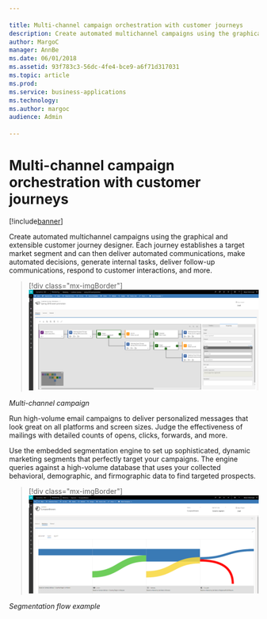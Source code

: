 ```yaml
---

title: Multi-channel campaign orchestration with customer journeys
description: Create automated multichannel campaigns using the graphical and extensible customer journey designer.
author: MargoC
manager: AnnBe
ms.date: 06/01/2018
ms.assetid: 93f783c3-56dc-4fe4-bce9-a6f71d317031
ms.topic: article
ms.prod: 
ms.service: business-applications
ms.technology: 
ms.author: margoc
audience: Admin

---
```

#  Multi-channel campaign orchestration with customer journeys




[!include[banner](../../includes/banner.md)]

Create automated multichannel campaigns using the graphical and extensible
customer journey designer. Each journey establishes a target market segment and
can then deliver automated communications, make automated decisions, generate
internal tasks, deliver follow-up communications, respond to customer
interactions, and more.

> [!div class="mx-imgBorder"] 
> ![A screenshot of a multi-channel campaign in Dynamics 365 for Marketing](media/multi-channel-campaign-orchestration-customer-journeys-1.png "A screenshot of a multi-channel campaign in Dynamics 365 for Marketing")
<!-- Marketing_MultiChannelCampaignOrchestration_A.png -->


*Multi-channel campaign*

Run high-volume email campaigns to deliver personalized messages that look great
on all platforms and screen sizes. Judge the effectiveness of mailings with
detailed counts of opens, clicks, forwards, and more.

Use the embedded segmentation engine to set up sophisticated, dynamic marketing
segments that perfectly target your campaigns. The engine queries against a
high-volume database that uses your collected behavioral, demographic, and
firmographic data to find targeted prospects.

> [!div class="mx-imgBorder"] 
> ![A screenshot of segmentation flow example in Dynamics 365 for Marketing](media/multi-channel-campaign-orchestration-customer-journeys-2.png "A screenshot of segmentation flow example in Dynamics 365 for Marketing")
<!-- Marketing_MultiChannelCampaignOrchestration_B.png -->


*Segmentation flow example*
